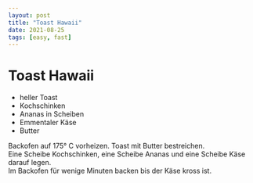 ```yaml
---
layout: post
title: "Toast Hawaii"
date: 2021-08-25
tags: [easy, fast]
---
```

# Toast Hawaii

- heller Toast
- Kochschinken
- Ananas in Scheiben
- Emmentaler Käse
- Butter

Backofen auf 175° C vorheizen.
Toast mit Butter bestreichen.  
Eine Scheibe Kochschinken, eine Scheibe Ananas und eine Scheibe Käse darauf legen.  
Im Backofen für wenige Minuten backen bis der Käse kross ist.  
